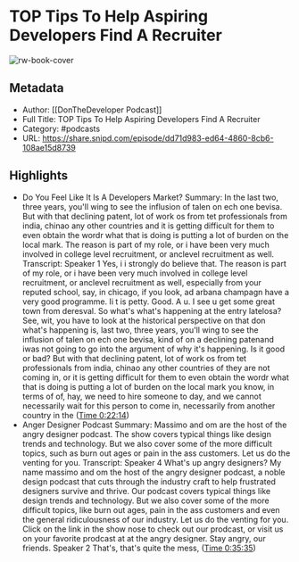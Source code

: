 # TOP Tips To Help Aspiring Developers Find A Recruiter

![rw-book-cover](https://images.weserv.nl/?url=https%3A%2F%2Fstorage.buzzsprout.com%2Fvariants%2Fnhiqyu5x0lfmlauwz4pdsnxtpyct%2F70306cab02134d02858e9408b4d8ac5d96bb9bd1ef87bf980ff0baf9f8861cb2.jpeg&w=100&h=100)

## Metadata
- Author: [[DonTheDeveloper Podcast]]
- Full Title: TOP Tips To Help Aspiring Developers Find A Recruiter
- Category: #podcasts
- URL: https://share.snipd.com/episode/dd71d983-ed64-4860-8cb6-108ae15d8739

## Highlights
- Do You Feel Like It Is A Developers Market?
  Summary:
  In the last two, three years, you'll wing to see the influsion of talen on ech one bevisa. But with that declining patent, lot of work os from tet professionals from india, chinao any other countries and it is getting difficult for them to even obtain the wordr what that is doing is putting a lot of burden on the local mark. The reason is part of my role, or i have been very much involved in college level recruitment, or anclevel recruitment as well.
  Transcript:
  Speaker 1
  Yes, i i strongly do believe that. The reason is part of my role, or i have been very much involved in college level recruitment, or anclevel recruitment as well, especially from your reputed school, say, in chicago, if you look, ad arbana champagn have a very good programme. Ii t is petty. Good. A u. I see u get some great town from deresval. So what's what's happening at the entry latelosa? See, wit, you have to look at the historical perspective on that don what's happening is, last two, three years, you'll wing to see the influsion of talen on ech one bevisa, kind of on a declining patenand iwas not going to go into the argument of why it's happening. Is it good or bad? But with that declining patent, lot of work os from tet professionals from india, chinao any other countries of they are not coming in, or it is getting difficult for them to even obtain the wordr what that is doing is putting a lot of burden on the local mark you know, in terms of of, hay, we need to hire someone to day, and we cannot necessarily wait for this person to come in, necessarily from another country in the ([Time 0:22:14](https://share.snipd.com/snip/dcc286d0-d500-4292-82e0-cd782d0eea8c))
- Anger Designer Podcast
  Summary:
  Massimo and om are the host of the angry designer podcast. The show covers typical things like design trends and technology. But we also cover some of the more difficult topics, such as burn out ages or pain in the ass customers. Let us do the venting for you.
  Transcript:
  Speaker 4
  What's up angry designers? My name massimo and om the host of the angry designer podcast, a noble design podcast that cuts through the industry craft to help frustrated designers survive and thrive. Our podcast covers typical things like design trends and technology. But we also cover some of the more difficult topics, like burn out ages, pain in the ass customers and even the general ridiculousness of our industry. Let us do the venting for you. Click on the link in the show nose to check out our prodcast, or visit us on your favorite prodcast at at the angry designer. Stay angry, our friends.
  Speaker 2
  That's, that's quite the mess, ([Time 0:35:35](https://share.snipd.com/snip/3a73adc5-ae77-46ff-b82a-40181fa0901c))
